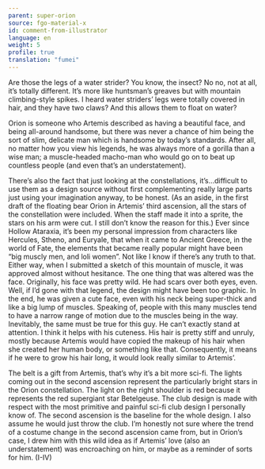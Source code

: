 ```yaml
---
parent: super-orion
source: fgo-material-x
id: comment-from-illustrator
language: en
weight: 5
profile: true
translation: "fumei"
---
```


Are those the legs of a water strider? You know, the insect?
No no, not at all, it’s totally different. It’s more like huntsman’s greaves but with mountain climbing-style spikes. I heard water striders’ legs were totally covered in hair, and they have two claws? And this allows them to float on water?

Orion is someone who Artemis described as having a beautiful face, and being all-around handsome, but there was never a chance of him being the sort of slim, delicate man which is handsome by today’s standards.
After all, no matter how you view his legends, he was always more of a gorilla than a wise man; a muscle-headed macho-man who would go on to beat up countless people (and even that’s an understatement).

There’s also the fact that just looking at the constellations, it’s…difficult to use them as a design source without first complementing really large parts just using your imagination anyway, to be honest.
(As an aside, in the first draft of the floating bear Orion in Artemis’ third ascension, all the stars of the constellation were included. When the staff made it into a sprite, the stars on his arm were cut. I still don’t know the reason for this.)
Ever since Hollow Ataraxia, it’s been my personal impression from characters like Hercules, Stheno, and Euryale, that when it came to Ancient Greece, in the world of Fate, the elements that became really popular might have been “big muscly men, and loli women”. Not like I know if there’s any truth to that. Either way, when I submitted a sketch of this mountain of muscle, it was approved almost without hesitance. The one thing that was altered was the face. Originally, his face was pretty wild. He had scars over both eyes, even. Well, if I’d gone with that legend, the design might have been too graphic. In the end, he was given a cute face, even with his neck being super-thick and like a big lump of muscles.
Speaking of, people with this many muscles tend to have a narrow range of motion due to the muscles being in the way. Inevitably, the same must be true for this guy.
He can’t exactly stand at attention. I think it helps with his cuteness.
His hair is pretty stiff and unruly, mostly because Artemis would have copied the makeup of his hair when she created her human body, or something like that. Consequently, it means if he were to grow his hair long, it would look really similar to Artemis’.

The belt is a gift from Artemis, that’s why it’s a bit more sci-fi. The lights coming out in the second ascension represent the particularly bright stars in the Orion constellation. The light on the right shoulder is red because it represents the red supergiant star Betelgeuse.
The club design is made with respect with the most primitive and painful sci-fi club design I personally know of. The second ascension is the baseline for the whole design. I also assume he would just throw the club.
I’m honestly not sure where the trend of a costume change in the second ascension came from, but in Orion’s case, I drew him with this wild idea as if Artemis’ love (also an understatement) was encroaching on him, or maybe as a reminder of sorts for him. (I-IV)
